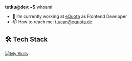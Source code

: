 **tutku@dev:~$** whoami
- 🔭 I’m currently working at [eQuota](https://equota.de) as Frontend Developer
- 📫 How to reach me: [t.ucan@equota.de](mailto:t.ucan@equota.de)
## 🛠 Tech Stack
[![My Skills](https://skillicons.dev/icons?i=js,html,css,sass,react,vue,nodejs,express,nuxtjs,mongodb,pug)](https://skillicons.dev)

